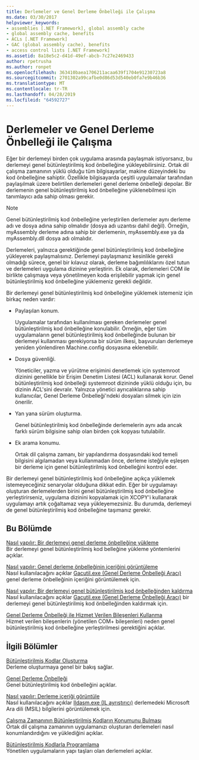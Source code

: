 ```yaml
---
title: Derlemeler ve Genel Derleme Önbelleği ile Çalışma
ms.date: 03/30/2017
helpviewer_keywords:
- assemblies [.NET Framework], global assembly cache
- global assembly cache, benefits
- ACLs [.NET Framework]
- GAC (global assembly cache), benefits
- access control lists [.NET Framework]
ms.assetid: 8a18e5c2-d41d-49ef-abcb-7c27e2469433
author: rpetrusha
ms.author: ronpet
ms.openlocfilehash: 363410baea1706211acaa639f1704e91230723a8
ms.sourcegitcommit: 2701302a99cafbe0d86d53d540eb0fa7e9b46b36
ms.translationtype: MT
ms.contentlocale: tr-TR
ms.lasthandoff: 04/28/2019
ms.locfileid: "64592727"
---
```

# <a name="working-with-assemblies-and-the-global-assembly-cache"></a>Derlemeler ve Genel Derleme Önbelleği ile Çalışma
Eğer bir derlemeyi birden çok uygulama arasında paylaşmak istiyorsanız, bu derlemeyi genel bütünleştirilmiş kod önbelleğine yükleyebilirsiniz. Ortak dil çalışma zamanının yüklü olduğu tüm bilgisayarlar, makine düzeyindeki bu kod önbelleğine sahiptir. Özellikle bilgisayarda çeşitli uygulamalar tarafından paylaşılmak üzere belirtilen derlemeleri genel derleme önbelleği depolar. Bir derlemenin genel bütünleştirilmiş kod önbelleğine yüklenebilmesi için tanımlayıcı ada sahip olması gerekir.  
  
> [!NOTE]
>  Genel bütünleştirilmiş kod önbelleğine yerleştirilen derlemeler aynı derleme adı ve dosya adına sahip olmalıdır (dosya adı uzantısı dahil değil). Örneğin, myAssembly derleme adına sahip bir derlemenin, myAssembly.exe ya da myAssembly.dll dosya adı olmalıdır.  
  
 Derlemeleri, yalnızca gerektiğinde genel bütünleştirilmiş kod önbelleğine yükleyerek paylaşmalısınız. Derlemeyi paylaşmanız kesinlikle gerekli olmadığı sürece, genel bir kılavuz olarak, derleme bağımlılıklarını özel tutun ve derlemeleri uygulama dizinine yerleştirin. Ek olarak, derlemeleri COM ile birlikte çalışmaya veya yönetilmeyen koda erişilebilir yapmak için genel bütünleştirilmiş kod önbelleğine yüklemeniz gerekli değildir.  
  
 Bir derlemeyi genel bütünleştirilmiş kod önbelleğine yüklemek istemeniz için birkaç neden vardır:  
  
- Paylaşılan konum.  
  
     Uygulamalar tarafından kullanılması gereken derlemeler genel bütünleştirilmiş kod önbelleğine konulabilir. Örneğin, eğer tüm uygulamaların genel bütünleştirilmiş kod önbelleğinde bulunan bir derlemeyi kullanması gerekiyorsa bir sürüm ilkesi, başvuruları derlemeye yeniden yönlendiren Machine.config dosyasına eklenebilir.  
  
- Dosya güvenliği.  
  
     Yöneticiler, yazma ve yürütme erişimini denetlemek için systemroot dizinini genellikle bir Erişim Denetim Listesi (ACL) kullanarak korur. Genel bütünleştirilmiş kod önbelleği systemroot dizininde yüklü olduğu için, bu dizinin ACL'sini devralır. Yalnızca yönetici ayrıcalıklarına sahip kullanıcılar, Genel Derleme Önbelleği'ndeki dosyaları silmek için izin önerilir.  
  
- Yan yana sürüm oluşturma.  
  
     Genel bütünleştirilmiş kod önbelleğinde derlemelerin aynı ada ancak farklı sürüm bilgisine sahip olan birden çok kopyası tutulabilir.  
  
- Ek arama konumu.  
  
     Ortak dil çalışma zamanı, bir yapılandırma dosyasındaki kod temeli bilgisini algılamadan veya kullanmadan önce, derleme isteğiyle eşleşen bir derleme için genel bütünleştirilmiş kod önbelleğini kontrol eder.  
  
 Bir derlemeyi genel bütünleştirilmiş kod önbelleğine açıkça yüklemek istemeyeceğiniz senaryolar olduğuna dikkat edin. Eğer bir uygulamayı oluşturan derlemelerden birini genel bütünleştirilmiş kod önbelleğine yerleştirirseniz, uygulama dizinini kopyalamak için XCOPY'i kullanarak uygulamayı artık çoğaltamaz veya yükleyemezsiniz. Bu durumda, derlemeyi de genel bütünleştirilmiş kod önbelleğine taşımanız gerekir.  
  
## <a name="in-this-section"></a>Bu Bölümde  
 [Nasıl yapılır: Bir derlemeyi genel derleme önbelleğine yükleme](../../../docs/framework/app-domains/how-to-install-an-assembly-into-the-gac.md)  
 Bir derlemeyi genel bütünleştirilmiş kod belleğine yükleme yöntemlerini açıklar.  
  
 [Nasıl yapılır: Genel derleme önbelleğinin içeriğini görüntüleme](../../../docs/framework/app-domains/how-to-view-the-contents-of-the-gac.md)  
 Nasıl kullanılacağını açıklar [Gacutil.exe (Genel Derleme Önbelleği Aracı)](../../../docs/framework/tools/gacutil-exe-gac-tool.md) genel derleme önbelleğinin içeriğini görüntülemek için.  
  
 [Nasıl yapılır: Bir derlemeyi genel bütünleştirilmiş kod önbelleğinden kaldırma](../../../docs/framework/app-domains/how-to-remove-an-assembly-from-the-gac.md)  
 Nasıl kullanılacağını açıklar [Gacutil.exe (Genel Derleme Önbelleği Aracı)](../../../docs/framework/tools/gacutil-exe-gac-tool.md) bir derlemeyi genel bütünleştirilmiş kod önbelleğinden kaldırmak için.  
  
 [Genel Derleme Önbelleği ile Hizmet Verilen Bileşenleri Kullanma](../../../docs/framework/app-domains/use-serviced-components-with-the-gac.md)  
 Hizmet verilen bileşenlerin (yönetilen COM+ bileşenleri) neden genel bütünleştirilmiş kod önbelleğine yerleştirilmesi gerektiğini açıklar.  
  
## <a name="related-sections"></a>İlgili Bölümler  
 [Bütünleştirilmiş Kodlar Oluşturma](../../../docs/framework/app-domains/create-assemblies.md)  
 Derleme oluşturmaya genel bir bakış sağlar.  
  
 [Genel Derleme Önbelleği](../../../docs/framework/app-domains/gac.md)  
 Genel bütünleştirilmiş kod önbelleğini açıklar.  
  
 [Nasıl yapılır: Derleme içeriği görüntüle](../../../docs/framework/app-domains/how-to-view-assembly-contents.md)  
 Nasıl kullanılacağını açıklar [Ildasm.exe (IL ayrıştırıcı)](../../../docs/framework/tools/ildasm-exe-il-disassembler.md) derlemedeki Microsoft Ara dili (MSIL) bilgilerini görüntülemek için.  
  
 [Çalışma Zamanının Bütünleştirilmiş Kodların Konumunu Bulması](../../../docs/framework/deployment/how-the-runtime-locates-assemblies.md)  
 Ortak dil çalışma zamanının uygulamanızı oluşturan derlemeleri nasıl konumlandırdığını ve yüklediğini açıklar.  
  
 [Bütünleştirilmiş Kodlarla Programlama](../../../docs/framework/app-domains/programming-with-assemblies.md)  
 Yönetilen uygulamaların yapı taşları olan derlemeleri açıklar.
